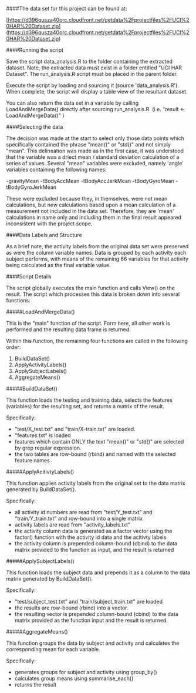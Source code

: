 ####The data set for this project can be found at:

[https://d396qusza40orc.cloudfront.net/getdata%2Fprojectfiles%2FUCI%20HAR%20Dataset.zip] (https://d396qusza40orc.cloudfront.net/getdata%2Fprojectfiles%2FUCI%20HAR%20Dataset.zip)

####Running the script

Save the script data_analysis.R to the folder containing the extracted dataset.  Note, the extracted data must exist in a folder entitled "UCI HAR Dataset".  The run_analysis.R script must be placed in the parent folder.

Execute the script by loading and sourcing it (source 'data_analysis.R').  When complete, the script will display a table view of the resultant dataset.

You can also return the data set in a variable by calling LoadAndMergeData() directly after sourcing run_analysis.R.  (i.e. "result <- LoadAndMergeData()" )

####Selecting the data

The decision was made at the start to select only those data points which specifically contained the phrase "mean()" or "std()" and not simply "mean".  This delineation was made as in the first case, it was understood that the variable was a driect mean / standard deviation calculation of a series of values.  Several "mean" variables were excluded, namely 'angle' variables containing the following names:

-gravityMean
-tBodyAccMean
-tBodyAccJerkMean
-tBodyGyroMean
-tBodyGyroJerkMean

These were excluded because they, in themselves, were not mean calculations, but new calculations based upon a mean calculation of a measurement not included in the data set.  Therefore, they are 'mean' calculations in name only and including them in the final result appeared inconsistent with the project scope.

####Data Labels and Structure

As a brief note, the activity labels from the original data set were preserved as were the column variable names.  Data is grouped by each activity each subject performs, with means of the remaining 66 variables for that activity being calculated as the final variable value.

####Script Details

The script globally executes the main function and calls View() on the result.  The script which processes this data is broken down into several functions:

#####LoadAndMergeData()

This is the "main" function of the script.  Form here, all other work is performed and the resulting data frame is returned.

Within this function, the remaining four functions are called in the following order:

1. BuildDataSet()
2. ApplyActivityLabels()
3. ApplySubjectLabels()
4. AggregateMeans()

#####BuildDataSet()

This function loads the testing and training data, selects the features (variables) for the resulting set, and returns a matrix of the result.

Specifically:

- "test/X_test.txt" and "train/X-train.txt" are loaded.
- "features.txt" is loaded
- features which contain ONLY the text "mean()" or "std()" are selected by grep regular expression.
- the two tables are row-bound (rbind) and named with the selected feature names

#####ApplyAcitivtyLabels()

This function applies activity labels from the original set to the data matrix generated by BuildDataSet().

Specifically:

- all activity id numbers are read from "test/Y_test.txt" and "train/Y_train.txt" and row-bound into a single matrix
- activity labels are read from "activity_labels.txt"
- the activity column data is generated as a factor vector using the factor() function with the activity id data and the acitivty labels
- the activity column is prepended column-bound (cbind) to the data matrix provided to the function as input, and the result is returned

#####ApplySubjectLabels()

This function loads the subject data and prepends it as a column to the data matrix generated by BuildDataSet().

Specifically:

- "test/subject_test.txt" and "train/subject_train.txt" are loaded
- the results are row-bound (rbind) into a vector.
- the resulting vector is prepended column-bound (cbind) to the data matrix provided as the function input and the result is returned.

#####AggregateMeans()

This function groups the data by subject and activity and calculates the corresponding mean for each variable.

Specifically:

- generates groups for subject and activity using group_by()
- calculates group means using summarise_each()
- returns the result
